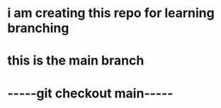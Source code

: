 # i am creating this repo for learning branching
# this is the main branch
# -----git checkout main-----